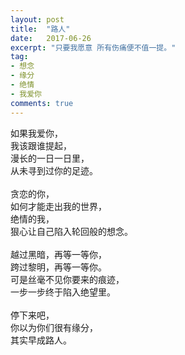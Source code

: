 ```yaml
---
layout: post
title:  "路人"
date:   2017-06-26
excerpt: "只要我愿意 所有伤痛便不值一提。"
tag:
- 想念
- 缘分
- 绝情
- 我爱你
comments: true
---
```


如果我爱你，<br>
我该跟谁提起，<br>
漫长的一日一日里，<br>
从未寻到过你的足迹。<br>
<br>
贪恋的你，<br>
如何才能走出我的世界，<br>
绝情的我，<br>
狠心让自己陷入轮回般的想念。<br>
<br>
越过黑暗，再等一等你，<br>
跨过黎明，再等一等你。<br>
可是丝毫不见你要来的痕迹，<br>
一步一步终于陷入绝望里。<br>
<br>
停下来吧，<br>
你以为你们很有缘分，<br>
其实早成路人。
